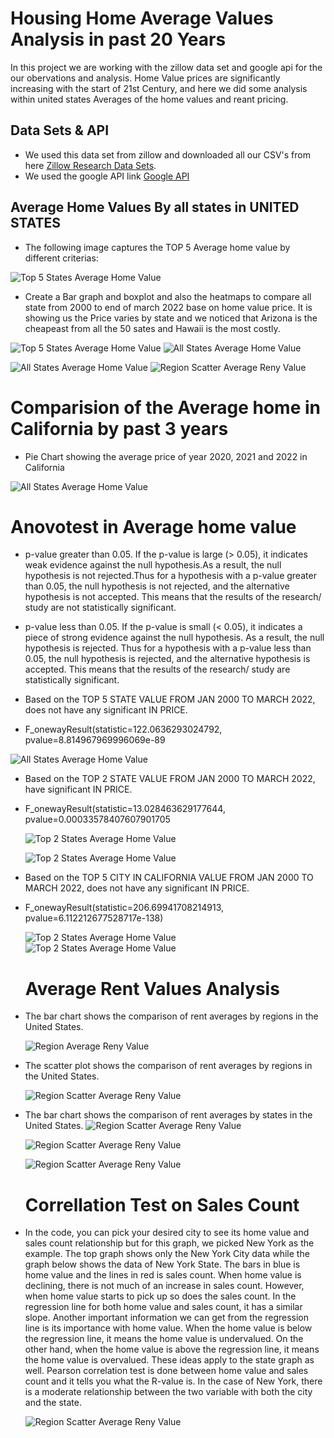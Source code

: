 # Housing Home Average Values Analysis in past 20 Years

In this project we are working with the zillow data set and google api for the our obervations and analysis. Home Value prices are significantly increasing with the start of 21st Century, and here we did some analysis within united states Averages of the home values and reant pricing. 

## Data Sets & API

* We used this data set from zillow and downloaded all our CSV's from here [Zillow Research Data Sets](https://www.zillow.com/research/data/).
* We used the google API link [Google API](https://developers.google.com/maps/documentation/geocoding/requests-geocoding)

## Average Home Values By all states in UNITED STATES

 * The following image captures the TOP 5 Average home value by different criterias:

  ![Top 5 States Average Home Value](ScreenShots/top_5_states_ar_chart.png)
  
  
 * Create a Bar graph and boxplot and also the heatmaps to compare all state from 2000 to end of march 2022 base on home value price. It is showing us the Price varies by state and we noticed that Arizona is the cheapeast from all the 50 sates and Hawaii is the most costly. 
  
  ![Top 5 States Average Home Value](ScreenShots/Bar_chart&#32;all&#32;states.png)
  ![All States Average Home Value](ScreenShots/Average_US_Home_Value_map.png)
  
  ![All States Average Home Value](ScreenShots/BoxPlot_allstates_averagehomevalue_ALI.png)
  ![Region Scatter Average Reny Value](ScreenShots/Avg_City_Home_Value_map.png)
  
  
 # Comparision of the Average home in California by past 3 years
 
 * Pie Chart showing the average price of year 2020, 2021 and 2022 in California

  ![All States Average Home Value](ScreenShots/California_pie_chart_fenny.png)
  
 # Anovotest in Average home value
 * p-value greater than 0.05. If the p-value is large (> 0.05), it indicates weak evidence against the null hypothesis.As a result, the null hypothesis is not rejected.Thus for a hypothesis with a p-value greater than 0.05, the null hypothesis is not rejected, and the alternative hypothesis is not accepted. This means that the results of the research/ study are not statistically significant.
 * p-value less than 0.05. If the p-value is small (< 0.05), it indicates a piece of strong evidence against the null hypothesis. As a result, the null hypothesis is rejected. Thus for a hypothesis with a p-value less than 0.05, the null hypothesis is rejected, and the alternative hypothesis is accepted. This means that the results of the research/ study are statistically significant.

* Based on the TOP 5 STATE VALUE FROM JAN 2000 TO MARCH 2022, does not have any significant IN PRICE.
* F_onewayResult(statistic=122.0636293024792, pvalue=8.814967969996069e-89

![All States Average Home Value](ScreenShots/Top5StatesBox&#32;Plot.png)

* Based on the TOP 2 STATE VALUE FROM JAN 2000 TO MARCH 2022, have significant IN PRICE.
* F_onewayResult(statistic=13.028463629177644, pvalue=0.00033578407607901705

  ![Top 2 States Average Home Value](ScreenShots/Ali's_2top&#32;states&#32;Average_home&#32;VAlue.png)
  
  ![Top 2 States Average Home Value](ScreenShots/Top2StatesBox&#32;Plot.png)

* Based on the TOP 5 CITY IN CALIFORNIA VALUE FROM JAN 2000 TO MARCH 2022, does not have any significant IN PRICE.
* F_onewayResult(statistic=206.69941708214913, pvalue=6.112212677528717e-138)
  
  ![Top 2 States Average Home Value](ScreenShots/Top_5Cisities_california_ali.png)
  ![Top 2 States Average Home Value](ScreenShots/Box_plot_by_city_ALI.png)

  
  # Average Rent Values Analysis
  
* The bar chart shows the comparison of rent averages by regions in the United States.
  
  ![Region Average Reny Value](ScreenShots/rent_average_byregion_luis.png)
   
* The scatter plot shows the comparison of rent averages by regions in the United States.
  
  ![Region Scatter Average Reny Value](ScreenShots/scatterplot_byregion_luis.png)
   
* The bar chart shows the comparison of rent averages by states in the United States.
  ![Region Scatter Average Reny Value](ScreenShots/Rent_averageofallstate_luis.png)
  
  
  ![Region Scatter Average Reny Value](ScreenShots/luispichart.png)
  
  

  ![Region Scatter Average Reny Value](ScreenShots/Rent_Average_Value_map.png)
  
  
  # Correllation Test on Sales Count 
  
  
 * In the code, you can pick your desired city to see its home value and sales count relationship but for this graph, we picked New York as the example. The top graph shows only the New York City data while the graph below shows the data of New York State. The bars in blue is home value and the lines in red is sales count. When home value is declining, there is not much of an increase in sales count. However, when home value starts to pick up so does the sales count. In the regression line for both home value and sales count, it has a similar slope. Another important information we can get from the regression line is its importance with home value. When the home value is below the regression line, it means the home value is undervalued. On the other hand, when the home value is above the regression line, it means the home value is overvalued. These ideas apply to the state graph as well. Pearson correlation test is done between home value and sales count and it tells you what the R-value is. In the case of New York, there is a moderate relationship between the two variable with both the city and the state.


    ![Region Scatter Average Reny Value](ScreenShots/Correlationtest_Dennis.png)

